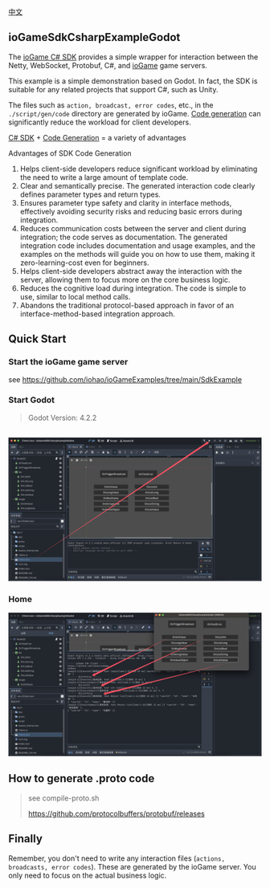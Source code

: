 [中文](./README_CN.md)



## ioGameSdkCsharpExampleGodot

The [ioGame C# SDK](https://github.com/iohao/ioGame/issues/205) provides a simple wrapper for interaction between the Netty, WebSocket, Protobuf, C#, and [ioGame](https://github.com/iohao/ioGame/) game servers.



This example is a simple demonstration based on Godot. In fact, the SDK is suitable for any related projects that support C#, such as Unity.



The files such as `action, broadcast, error codes`, etc., in the `./script/gen/code` directory are generated by ioGame. [Code generation](https://github.com/iohao/ioGame/issues/328) can significantly reduce the workload for client developers.



[C# SDK](https://github.com/iohao/ioGame/issues/205) + [Code Generation](https://github.com/iohao/ioGame/issues/328) = a variety of advantages



Advantages of SDK Code Generation

1. Helps client-side developers reduce significant workload by eliminating the need to write a large amount of template code.
2. Clear and semantically precise. The generated interaction code clearly defines parameter types and return types.
3. Ensures parameter type safety and clarity in interface methods, effectively avoiding security risks and reducing basic errors during integration.
4. Reduces communication costs between the server and client during integration; the code serves as documentation. The generated integration code includes documentation and usage examples, and the examples on the methods will guide you on how to use them, making it zero-learning-cost even for beginners.
5. Helps client-side developers abstract away the interaction with the server, allowing them to focus more on the core business logic.
6. Reduces the cognitive load during integration. The code is simple to use, similar to local method calls.
7. Abandons the traditional protocol-based approach in favor of an interface-method-based integration approach.



## Quick Start

### Start the ioGame game server

see https://github.com/iohao/ioGameExamples/tree/main/SdkExample



### Start Godot

> Godot Version: 4.2.2

​	![](./doc/EnterSdkExample.png)



### Home

![](./doc/home.png)



## How to generate .proto code

> see compile-proto.sh
>
> https://github.com/protocolbuffers/protobuf/releases




## Finally

Remember, you don't need to write any interaction files (`actions, broadcasts, error codes`). These are generated by the ioGame server. You only need to focus on the actual business logic.

